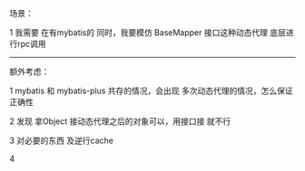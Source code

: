 场景：

1 我需要 在有mybatis的 同时，我要模仿 BaseMapper 接口这种动态代理 底层进行rpc调用


-----------------------------------------

额外考虑：

1 mybatis 和 mybatis-plus 共存的情况，会出现 多次动态代理的情况，怎么保证正确性

2 发现 拿Object 接动态代理之后的对象可以，用接口接 就不行

3 对必要的东西 及逆行cache

4 